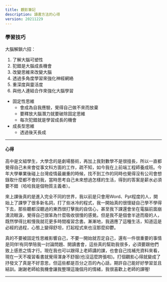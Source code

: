 ```yaml
---
title: 觀影筆記
description: 讀書方法的心得
version: 20211229
---
```


### 學習技巧
大腦解鎖六招：
1. 了解大腦可塑性
2. 犯錯是大腦成長機會
3. 改變思維來改變大腦
4. 透過多角度學習來強化神經網絡
5. 重深度與靈活度
6. 與他人連結合作來強化大腦學習
- 固定性思維
    -  會成為自我應驗，覺得自己做不來而放棄
    -  要釋放大腦潛力就要破除固定思維
    -  每次犯錯就是學習成長的機會
- 成長型思維
    -  透過後天長成
---
#### 心得

高中是文組學生，大學念的是劇場藝術，再加上我對數學不是很擅長，所以一直都覺得自己未來會從事文科方面的工作，疏不知，如今我在上前端工程師養成班。今年大學畢業後碰上台灣疫情最嚴重的時候，找不到工作的同時也覺得沒有公司會想錄取什麼都不會的我，當時思考自己未來想過怎樣的生活，得到的答案是薪水必須要不錯（哈哈我是個物質主義者）。

來上課後真的是進入完全不同的世界，我以前是只會用Word、Ppt程度的人，開始上了課學了很多新名詞，打了些冰冷的程式，我一開始真的很懷疑自己學不學得下去，那些聽都沒聽過的東西很打擊我的自信心，甚至我下課還會坐在電腦前面崩潰流眼淚，覺得自己很笨為什麼吸收很慢的感覺。但是我不是個會半途而廢的人，既然學得比較慢我就花更多時間複習念書。漸漸地，我適應了這種生活，知道這是必經的過程，心態上變得舒坦，打起程式來也沒那麼抑鬱。

真的不要被固定性思維影響自己，不要一開始就否定自己，還有一件很重要的事情是同伴!有同學陪我一討論問題、開讀書會，這些真的幫助我很多，必須要跟他們致上感恩之情才行。現在我也可以跟得上老師講的課，也會自己找補充資料來看，現在一天不複習看書就覺得渾身不舒服(也沒這麼誇張啦)。打個觀影心得就變成了抒發文了真是不好意思，但這些都是百分之百的內心話，期許自己能好好學習並且結訓。謝謝老師給我機會讓我整理這幾個月的情緒，我很喜歡上老師的課喔!

---
